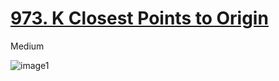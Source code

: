 # [973. K Closest Points to Origin](https://leetcode.com/problems/k-closest-points-to-origin/description/)
Medium

![image1](https://github.com/user-attachments/assets/72777638-5b53-4bba-b048-476f7b672407)